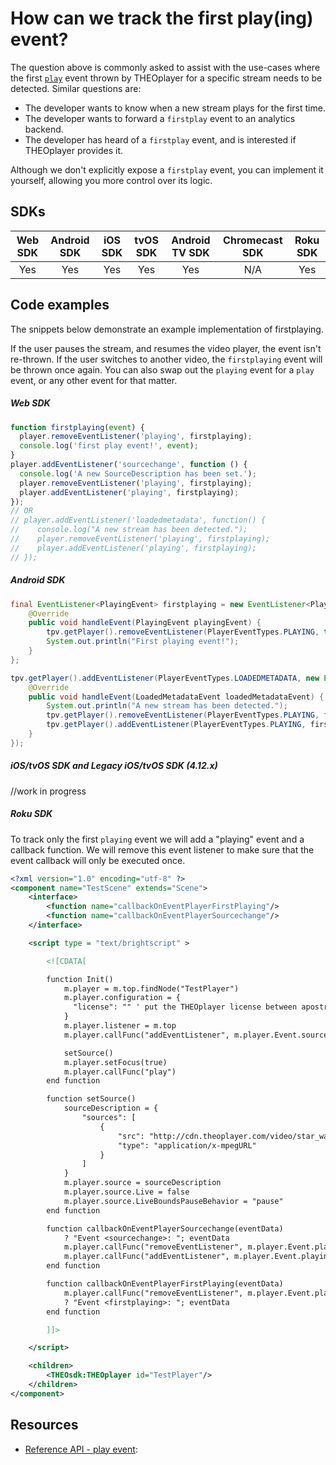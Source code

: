 # How can we track the first play(ing) event?

The question above is commonly asked to assist with the use-cases where the first [`play`](pathname:///theoplayer/v6/api-reference/web/interfaces/PlayerEventMap.html#play) event thrown by THEOplayer for a specific stream needs to be detected. Similar questions are:

- The developer wants to know when a new stream plays for the first time.
- The developer wants to forward a `firstplay` event to an analytics backend.
- The developer has heard of a `firstplay` event, and is interested if THEOplayer provides it.

Although we don't explicitly expose a `firstplay` event, you can implement it yourself, allowing you more control over its logic.

## SDKs

| Web SDK | Android SDK | iOS SDK | tvOS SDK | Android TV SDK | Chromecast SDK | Roku SDK |
| :-----: | :---------: | :-----: | :------: | :------------: | :------------: | :------: |
|   Yes   |     Yes     |   Yes   |   Yes    |      Yes       |      N/A       |   Yes    |

## Code examples

The snippets below demonstrate an example implementation of firstplaying.

If the user pauses the stream, and resumes the video player, the event isn't re-thrown. If the user switches to another video, the `firstplaying` event will be thrown once again.
You can also swap out the `playing` event for a `play` event, or any other event for that matter.

##### Web SDK

```js
function firstplaying(event) {
  player.removeEventListener('playing', firstplaying);
  console.log('first play event!', event);
}
player.addEventListener('sourcechange', function () {
  console.log('A new SourceDescription has been set.');
  player.removeEventListener('playing', firstplaying);
  player.addEventListener('playing', firstplaying);
});
// OR
// player.addEventListener('loadedmetadata', function() {
//    console.log("A new stream has been detected.");
//    player.removeEventListener('playing', firstplaying);
//    player.addEventListener('playing', firstplaying);
// });
```

##### Android SDK

```java
final EventListener<PlayingEvent> firstplaying = new EventListener<PlayingEvent>() {
    @Override
    public void handleEvent(PlayingEvent playingEvent) {
        tpv.getPlayer().removeEventListener(PlayerEventTypes.PLAYING, this);
        System.out.println("First playing event!");
    }
};

tpv.getPlayer().addEventListener(PlayerEventTypes.LOADEDMETADATA, new EventListener<LoadedMetadataEvent>() {
    @Override
    public void handleEvent(LoadedMetadataEvent loadedMetadataEvent) {
        System.out.println("A new stream has been detected.");
        tpv.getPlayer().removeEventListener(PlayerEventTypes.PLAYING, firstplaying);
        tpv.getPlayer().addEventListener(PlayerEventTypes.PLAYING, firstplaying);
    }
});
```

##### iOS/tvOS SDK and Legacy iOS/tvOS SDK (4.12.x)

//work in progress

##### Roku SDK

To track only the first `playing` event we will add a "playing" event and a callback function. We will remove this event listener to make sure that the event callback will only be executed once.

```xml
<?xml version="1.0" encoding="utf-8" ?>
<component name="TestScene" extends="Scene">
    <interface>
        <function name="callbackOnEventPlayerFirstPlaying"/>
        <function name="callbackOnEventPlayerSourcechange"/>
    </interface>

    <script type = "text/brightscript" >

        <![CDATA[

        function Init()
            m.player = m.top.findNode("TestPlayer")
            m.player.configuration = {
              "license": "" ' put the THEOplayer license between apostrophes
            }
            m.player.listener = m.top
            m.player.callFunc("addEventListener", m.player.Event.sourcechange, "callbackOnEventPlayerSourcechange")

            setSource()
            m.player.setFocus(true)
            m.player.callFunc("play")
        end function

        function setSource()
            sourceDescription = {
                "sources": [
                    {
                        "src": "http://cdn.theoplayer.com/video/star_wars_episode_vii-the_force_awakens_official_comic-con_2015_reel_(2015)/index.m3u8",
                        "type": "application/x-mpegURL"
                    }
                ]
            }
            m.player.source = sourceDescription
            m.player.source.Live = false
            m.player.source.LiveBoundsPauseBehavior = "pause"
        end function

        function callbackOnEventPlayerSourcechange(eventData)
            ? "Event <sourcechange>: "; eventData
            m.player.callFunc("removeEventListener", m.player.Event.playing, "callbackOnEventPlayerFirstPlaying")
            m.player.callFunc("addEventListener", m.player.Event.playing, "callbackOnEventPlayerFirstPlaying")
        end function

        function callbackOnEventPlayerFirstPlaying(eventData)
            m.player.callFunc("removeEventListener", m.player.Event.playing, "callbackOnEventPlayerFirstPlaying")
            ? "Event <firstplaying>: "; eventData
        end function

        ]]>

    </script>

    <children>
	    <THEOsdk:THEOplayer id="TestPlayer"/>
    </children>
</component>
```

## Resources

- [Reference API - play event](pathname:///theoplayer/v6/api-reference/web/interfaces/PlayerEventMap.html#play):
